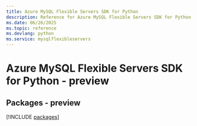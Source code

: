 ```yaml
---
title: Azure MySQL Flexible Servers SDK for Python
description: Reference for Azure MySQL Flexible Servers SDK for Python
ms.date: 06/26/2025
ms.topic: reference
ms.devlang: python
ms.service: mysqlflexibleservers
---
```

# Azure MySQL Flexible Servers SDK for Python - preview
## Packages - preview
[!INCLUDE [packages](mysql-flexible-servers-index.md)]